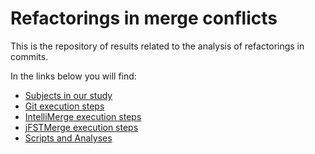 # Refactorings in merge conflicts
This is the repository of results related to the analysis of refactorings in commits.

In the links below you will find:

* [Subjects in our study](/subjects.md)
* [Git execution steps](/git_execution/git_execution_steps.md)
* [IntelliMerge execution steps](/intellimerge_execution/intellimerge_execution_steps.md)
* [jFSTMerge execution steps](/jfstmerge_execution/jfstmerge_execution_steps.md)
* [Scripts and Analyses](/statistics_analysis/statistics_analysis.md) 
